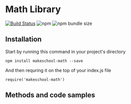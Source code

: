 # Math Library

[![Build Status](https://travis-ci.com/jshams/math-library.svg?branch=master)](https://travis-ci.com/jshams/math-library)
![npm](https://img.shields.io/npm/v/makeschool-math)
![npm bundle size](https://img.shields.io/bundlephobia/min/makeschool-math)

## Installation

Start by running this command in your project's directory
```
npm install makeschool-math --save
```
And then requring it on the top of your index.js file 
```
require('makeschool-math')
```

## Methods and code samples

